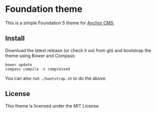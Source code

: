 # Foundation theme
This is a simple Foundation 5 theme for [Anchor CMS](http://anchorcms.com/).

## Install
Download the latest release (or check it out from git) and bootstrap the theme using Bower and Compass:

	bower update
	compass compile -s compressed

You can also run `./bootstrap.sh` to do the above.

## License
This theme is licensed under the MIT License.
